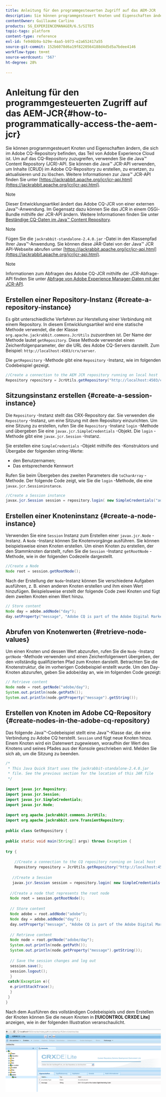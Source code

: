 ```yaml
---
title: Anleitung für den programmgesteuerten Zugriff auf das AEM-JCR
description: Sie können programmgesteuert Knoten und Eigenschaften ändern, die sich im AEM-Repository befinden, das Teil von Adobe Experience Cloud ist
contentOwner: Guillaume Carlino
products: SG_EXPERIENCEMANAGER/6.5/SITES
topic-tags: platform
content-type: reference
exl-id: fe946b9a-b29e-4aa5-b973-e2a652417a55
source-git-commit: 152b6078d6a19f8220564188d4d5d5a7bdee4146
workflow-type: tm+mt
source-wordcount: '567'
ht-degree: 28%

---
```


# Anleitung für den programmgesteuerten Zugriff auf das AEM-JCR{#how-to-programmatically-access-the-aem-jcr}

Sie können programmgesteuert Knoten und Eigenschaften ändern, die sich im Adobe CQ-Repository befinden, das Teil von Adobe Experience Cloud ist. Um auf das CQ-Repository zuzugreifen, verwenden Sie die Java™ Content Repository (JCR)-API. Sie können die Java™ JCR-API verwenden, um Inhalte (CRUD) im Adobe CQ-Repository zu erstellen, zu ersetzen, zu aktualisieren und zu löschen. Weitere Informationen zur Java™ JCR-API finden Sie unter [https://jackrabbit.apache.org/jcr/jcr-api.html](https://jackrabbit.apache.org/jcr/jcr-api.html).

>[!NOTE]
>
>Dieser Entwicklungsartikel ändert das Adobe CQ-JCR von einer externen Java™-Anwendung. Im Gegensatz dazu können Sie das JCR in einem OSGi-Bundle mithilfe der JCR-API ändern. Weitere Informationen finden Sie unter [Beständige CQ-Daten im Java™ Content Repository](https://experienceleague.adobe.com/docs/experience-manager-learn/getting-started-wknd-tutorial-develop/overview.html?lang=de).

>[!NOTE]
>
Fügen Sie die `jackrabbit-standalone-2.4.0.jar` -Datei in den Klassenpfad Ihrer Java™-Anwendung. Sie können diese JAR-Datei von der Java™ JCR API-Webseite abrufen unter [https://jackrabbit.apache.org/jcr/jcr-api.html](https://jackrabbit.apache.org/jcr/jcr-api.html).

>[!NOTE]
>
Informationen zum Abfragen des Adobe CQ-JCR mithilfe der JCR-Abfrage-API finden Sie unter [Abfrage von Adobe Experience Manager-Daten mit der JCR-API](https://helpx.adobe.com/de/experience-manager/using/querying-experience-manager-data-using1.html).

## Erstellen einer Repository-Instanz {#create-a-repository-instance}

Es gibt unterschiedliche Verfahren zur Herstellung einer Verbindung mit einem Repository. In diesem Entwicklungsartikel wird eine statische Methode verwendet, die der Klasse `org.apache.jackrabbit.commons.JcrUtils` zuzuordnen ist. Der Name der Methode lautet `getRepository`. Diese Methode verwendet einen Zeichenfolgenparameter, der die URL des Adobe CQ-Servers darstellt. Zum Beispiel: `http://localhost:4503/crx/server`.

Die `getRepository` -Methode gibt eine `Repository` -Instanz, wie im folgenden Codebeispiel gezeigt.

```java
//Create a connection to the AEM JCR repository running on local host
Repository repository = JcrUtils.getRepository("http://localhost:4503/crx/server");
```

## Sitzungsinstanz erstellen {#create-a-session-instance}

Die `Repository` -Instanz stellt das CRX-Repository dar. Sie verwenden die `Repository` -Instanz, um eine Sitzung mit dem Repository einzurichten. Um eine Sitzung zu erstellen, rufen Sie die `Repository` -Instanz `login` -Methode und übergeben Sie eine `javax.jcr.SimpleCredentials` -Objekt. Die `login` -Methode gibt eine `javax.jcr.Session` -Instanz.

Sie erstellen eine `SimpleCredentials` -Objekt mithilfe des -Konstruktors und Übergabe der folgenden string-Werte:

* den Benutzernamen;
* Das entsprechende Kennwort

Rufen Sie beim Übergeben des zweiten Parameters die `toCharArray` -Methode. Der folgende Code zeigt, wie Sie die `login` -Methode, die eine `javax.jcr.Sessioninstance`.

```java
//Create a Session instance
javax.jcr.Session session = repository.login( new SimpleCredentials("admin", "admin".toCharArray()));
```

## Erstellen einer Knoteninstanz {#create-a-node-instance}

Verwenden Sie eine `Session` Instanz zum Erstellen einer `javax.jcr.Node` -Instanz. A `Node` -Instanz können Sie Knotenvorgänge ausführen. Sie können beispielsweise einen Knoten erstellen. Um einen Knoten zu erstellen, der den Stammknoten darstellt, rufen Sie die `Session` -Instanz `getRootNode` -Methode, wie in der folgenden Codezeile dargestellt.

```java
//Create a Node
Node root = session.getRootNode();
```

Nach der Erstellung der `Node`-Instanz können Sie verschiedene Aufgaben ausführen, z. B. einen anderen Knoten erstellen und ihm einen Wert hinzufügen. Beispielsweise erstellt der folgende Code zwei Knoten und fügt dem zweiten Knoten einen Wert hinzu.

```java
// Store content
Node day = adobe.addNode("day");
day.setProperty("message", "Adobe CQ is part of the Adobe Digital Marketing Suite!");
```

## Abrufen von Knotenwerten {#retrieve-node-values}

Um einen Knoten und dessen Wert abzurufen, rufen Sie die `Node` -Instanz `getNode` -Methode verwenden und einen Zeichenfolgenwert übergeben, der den vollständig qualifizierten Pfad zum Knoten darstellt. Betrachten Sie die Knotenstruktur, die im vorherigen Codebeispiel erstellt wurde. Um den Day-Knoten abzurufen, geben Sie adobe/day an, wie im folgenden Code gezeigt:

```java
// Retrieve content
Node node = root.getNode("adobe/day");
System.out.println(node.getPath());
System.out.println(node.getProperty("message").getString());
```

## Erstellen von Knoten im Adobe CQ-Repository {#create-nodes-in-the-adobe-cq-repository}

Das folgende Java™-Codebeispiel stellt eine Java™-Klasse dar, die eine Verbindung zu Adobe CQ herstellt. `Session` und fügt neue Knoten hinzu. Einem Knoten wird ein Datenwert zugewiesen, woraufhin der Wert des Knotens und seines Pfades aus der Konsole geschrieben wird. Melden Sie sich ab, um die Sitzung zu beenden.

```java
/*
 * This Java Quick Start uses the jackrabbit-standalone-2.4.0.jar
 * file. See the previous section for the location of this JAR file
 */

import javax.jcr.Repository;
import javax.jcr.Session;
import javax.jcr.SimpleCredentials;
import javax.jcr.Node;

import org.apache.jackrabbit.commons.JcrUtils;
import org.apache.jackrabbit.core.TransientRepository;

public class GetRepository {

public static void main(String[] args) throws Exception {

try {

    //Create a connection to the CQ repository running on local host
    Repository repository = JcrUtils.getRepository("http://localhost:4503/crx/server");

   //Create a Session
   javax.jcr.Session session = repository.login( new SimpleCredentials("admin", "admin".toCharArray()));

  //Create a node that represents the root node
  Node root = session.getRootNode();

  // Store content
  Node adobe = root.addNode("adobe");
  Node day = adobe.addNode("day");
  day.setProperty("message", "Adobe CQ is part of the Adobe Digital Marketing Suite!");

  // Retrieve content
  Node node = root.getNode("adobe/day");
  System.out.println(node.getPath());
  System.out.println(node.getProperty("message").getString());

  // Save the session changes and log out
  session.save();
  session.logout();
  }
 catch(Exception e){
  e.printStackTrace();
  }
 }
}
```

Nach dem Ausführen des vollständigen Codebeispiels und dem Erstellen der Knoten können Sie die neuen Knoten in **[!UICONTROL CRXDE Lite]** anzeigen, wie in der folgenden Illustration veranschaulicht.

![chlimage_1-68](assets/chlimage_1-68a.png)
